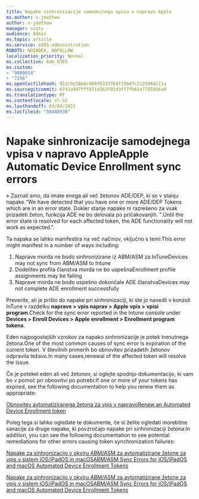 ```yaml
---
title: Napake sinhronizacije samodejnega vpisa v napravo Apple
ms.author: v-jmathew
author: v-jmathew
manager: scotv
audience: Admin
ms.topic: article
ms.service: o365-administration
ROBOTS: NOINDEX, NOFOLLOW
localization_priority: Normal
ms.collection: Adm_O365
ms.custom:
- "9000654"
- "7256"
ms.openlocfilehash: 912c9e56b4c468fb333769f15bd7c212594dc11a
ms.sourcegitcommit: 6741a997fff871d263f92d3ff7fb61e7755956a9
ms.translationtype: MT
ms.contentlocale: sl-SI
ms.lasthandoff: 03/04/2021
ms.locfileid: "50448938"
---
```

# <a name="apple-automatic-device-enrollment-sync-errors"></a><span data-ttu-id="c5319-102">Napake sinhronizacije samodejnega vpisa v napravo Apple</span><span class="sxs-lookup"><span data-stu-id="c5319-102">Apple Automatic Device Enrollment sync errors</span></span>

<span data-ttu-id="c5319-103">» Zaznali smo, da imate enega ali več žetonov ADE/DEP, ki so v stanju napake.</span><span class="sxs-lookup"><span data-stu-id="c5319-103">“We have detected that you have one or more ADE/DEP Tokens which are in an error state.</span></span> <span data-ttu-id="c5319-104">Dokler stanje napake ni razrešeno za vsak prizadeti žeton, funkcija ADE ne bo delovala po pričakovanjih. ".</span><span class="sxs-lookup"><span data-stu-id="c5319-104">Until the error state is resolved for each affected token, the ADE functionality will not work as expected.”.</span></span>

<span data-ttu-id="c5319-105">Ta napaka se lahko manifestira na več načinov, vključno s temi:</span><span class="sxs-lookup"><span data-stu-id="c5319-105">This error might manifest in a number of ways including:</span></span>

1. <span data-ttu-id="c5319-106">Naprave morda ne bodo sinhronizirane iz ABM/ASM za InTune</span><span class="sxs-lookup"><span data-stu-id="c5319-106">Devices may not sync from ABM/ASM to Intune</span></span>
2. <span data-ttu-id="c5319-107">Dodelitev profila članstva morda ne bo uspešna</span><span class="sxs-lookup"><span data-stu-id="c5319-107">Enrollment profile assignments may be failing</span></span>
3. <span data-ttu-id="c5319-108">Naprave morda ne bodo uspešno dokončale ADE članstva</span><span class="sxs-lookup"><span data-stu-id="c5319-108">Devices may not complete ADE enrollment successfully</span></span>

<span data-ttu-id="c5319-109">Preverite, ali je prišlo do napake pri sinhronizaciji, ki ste jo navedli v konzoli InTune v razdelku **naprave > vpis naprav > Apple vpis > vpisi program**.</span><span class="sxs-lookup"><span data-stu-id="c5319-109">Check for the sync error reported in the Intune console under **Devices > Enroll Devices > Apple enrollment > Enrollment program tokens**.</span></span>

<span data-ttu-id="c5319-110">Eden najpogostejših vzrokov za napako sinhronizacije je potek trenutnega žetona.</span><span class="sxs-lookup"><span data-stu-id="c5319-110">One of the most common causes of sync error is expiration of the current token.</span></span> <span data-ttu-id="c5319-111">V številnih primerih bo obnovitev prizadetih žetonov odpravila težavo.</span><span class="sxs-lookup"><span data-stu-id="c5319-111">In many cases,renewal of the affected token will resolve the issue.</span></span>

<span data-ttu-id="c5319-112">Če je potekel eden ali več žetonov, si oglejte spodnjo dokumentacijo, ki vam bo v pomoč pri obnovitvi po potrebi:</span><span class="sxs-lookup"><span data-stu-id="c5319-112">If one or more of your tokens has expired,  see the following documentation to help you renew them as appropriate:</span></span>

[<span data-ttu-id="c5319-113">Obnovitev avtomatiziranega žetona za vpis v napravo</span><span class="sxs-lookup"><span data-stu-id="c5319-113">Renew an Automated Device Enrollment token</span></span>](https://docs.microsoft.com/mem/intune/enrollment/device-enrollment-program-enroll-ios#renew-an-automated-device-enrollment-token)

<span data-ttu-id="c5319-114">Poleg tega si lahko ogledate te dokumente, če si želite ogledati morebitne sanacije za druge napake, ki povzročajo napake pri sinhronizaciji žetona:</span><span class="sxs-lookup"><span data-stu-id="c5319-114">In addition, you can see the following documentation to see potential remediations for other errors causing token synchronization failures:</span></span>

[<span data-ttu-id="c5319-115">Napake za sinhronizacijo v okviru ABM/ASM za avtomatizirane žetone za vpis v sistem iOS/iPadOS in macOS</span><span class="sxs-lookup"><span data-stu-id="c5319-115">ABM/ASM Sync Errors for iOS/iPadOS and macOS Automated Device Enrollment Tokens</span></span>](https://docs.microsoft.com/mem/intune/enrollment/troubleshoot-ios-enrollment-errors#sync-token-errors-between-intune-and-ade-dep)







[<span data-ttu-id="c5319-116">Napake za sinhronizacijo v okviru ABM/ASM za avtomatizirane žetone za vpis v sistem iOS/iPadOS in macOS</span><span class="sxs-lookup"><span data-stu-id="c5319-116">ABM/ASM Sync Errors for iOS/iPadOS and macOS Automated Device Enrollment Tokens</span></span>](https://docs.microsoft.com/mem/intune/enrollment/troubleshoot-ios-enrollment-errors#resolutions-when-syncing-tokens-between-intune-and-abmasm-for-automated-device-enrollment)
